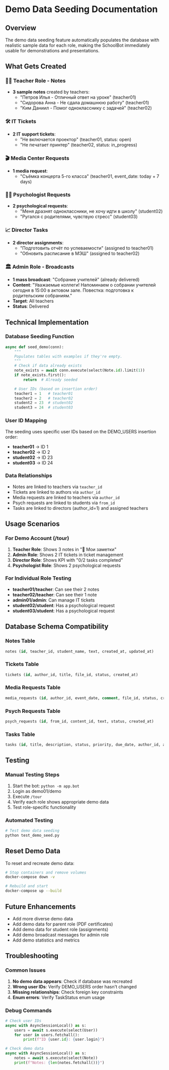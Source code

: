 # Demo Data Seeding Documentation

## Overview
The demo data seeding feature automatically populates the database with realistic sample data for each role, making the SchoolBot immediately usable for demonstrations and presentations.

## What Gets Created

### 👩‍🏫 Teacher Role - Notes
- **3 sample notes** created by teachers:
  - "Петров Илья - Отличный ответ на уроке" (teacher01)
  - "Сидорова Анна - Не сдала домашнюю работу" (teacher01)
  - "Ким Даниил - Помог однокласснику с задачей" (teacher02)

### 🛠 IT Tickets
- **2 IT support tickets**:
  - "Не включается проектор" (teacher01, status: open)
  - "Не печатает принтер" (teacher02, status: in_progress)

### 🎬 Media Center Requests
- **1 media request**:
  - "Съёмка концерта 5-го класса" (teacher01, event_date: today + 7 days)

### 🧑‍⚕️ Psychologist Requests
- **2 psychological requests**:
  - "Меня дразнят одноклассники, не хочу идти в школу" (student02)
  - "Ругался с родителями, чувствую стресс" (student03)

### 📈 Director Tasks
- **2 director assignments**:
  - "Подготовить отчёт по успеваемости" (assigned to teacher01)
  - "Обновить расписание в МЭШ" (assigned to teacher02)

### 🏛 Admin Role - Broadcasts
- **1 mass broadcast**: "Собрание учителей" (already delivered)
- **Content**: "Уважаемые коллеги! Напоминаем о собрании учителей сегодня в 15:00 в актовом зале. Повестка: подготовка к родительским собраниям."
- **Target**: All teachers
- **Status**: Delivered

## Technical Implementation

### Database Seeding Function
```python
async def seed_demo(conn):
    """
    Populates tables with examples if they're empty.
    """
    # Check if data already exists
    note_exists = await conn.execute(select(Note.id).limit(1))
    if note_exists.first():
        return  # Already seeded

    # User IDs (based on insertion order)
    teacher1 = 1   # teacher01
    teacher2 = 2   # teacher02
    student2 = 23  # student02
    student3 = 24  # student03
```

### User ID Mapping
The seeding uses specific user IDs based on the DEMO_USERS insertion order:
- **teacher01** → ID 1
- **teacher02** → ID 2
- **student02** → ID 23
- **student03** → ID 24

### Data Relationships
- Notes are linked to teachers via `teacher_id`
- Tickets are linked to authors via `author_id`
- Media requests are linked to teachers via `author_id`
- Psych requests are linked to students via `from_id`
- Tasks are linked to directors (author_id=1) and assigned teachers

## Usage Scenarios

### For Demo Account (/tour)
1. **Teacher Role**: Shows 3 notes in "📝 Мои заметки"
2. **Admin Role**: Shows 2 IT tickets in ticket management
3. **Director Role**: Shows KPI with "0/2 tasks completed"
4. **Psychologist Role**: Shows 2 psychological requests

### For Individual Role Testing
- **teacher01/teacher**: Can see their 2 notes
- **teacher02/teacher**: Can see their 1 note
- **admin01/admin**: Can manage IT tickets
- **student02/student**: Has a psychological request
- **student03/student**: Has a psychological request

## Database Schema Compatibility

### Notes Table
```sql
notes (id, teacher_id, student_name, text, created_at, updated_at)
```

### Tickets Table
```sql
tickets (id, author_id, title, file_id, status, created_at)
```

### Media Requests Table
```sql
media_requests (id, author_id, event_date, comment, file_id, status, created_at)
```

### Psych Requests Table
```sql
psych_requests (id, from_id, content_id, text, status, created_at)
```

### Tasks Table
```sql
tasks (id, title, description, status, priority, due_date, author_id, assigned_to_id, created_at, updated_at)
```

## Testing

### Manual Testing Steps
1. Start the bot: `python -m app.bot`
2. Login as demo01/demo
3. Execute `/tour`
4. Verify each role shows appropriate demo data
5. Test role-specific functionality

### Automated Testing
```bash
# Test demo data seeding
python test_demo_seed.py
```

## Reset Demo Data
To reset and recreate demo data:
```bash
# Stop containers and remove volumes
docker-compose down -v

# Rebuild and start
docker-compose up --build
```

## Future Enhancements
- Add more diverse demo data
- Add demo data for parent role (PDF certificates)
- Add demo data for student role (assignments)
- Add demo broadcast messages for admin role
- Add demo statistics and metrics

## Troubleshooting

### Common Issues
1. **No demo data appears**: Check if database was recreated
2. **Wrong user IDs**: Verify DEMO_USERS order hasn't changed
3. **Missing relationships**: Check foreign key constraints
4. **Enum errors**: Verify TaskStatus enum usage

### Debug Commands
```python
# Check user IDs
async with AsyncSessionLocal() as s:
    users = await s.execute(select(User))
    for user in users.fetchall():
        print(f"ID {user.id}: {user.login}")

# Check demo data
async with AsyncSessionLocal() as s:
    notes = await s.execute(select(Note))
    print(f"Notes: {len(notes.fetchall())}")
``` 